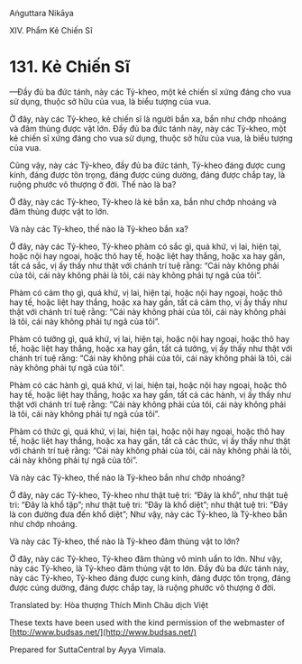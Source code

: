  

Aṅguttara Nikāya

XIV. Phẩm Kẻ Chiến Sĩ

# 131\. Kẻ Chiến Sĩ

—Ðầy đủ ba đức tánh, này các Tỷ-kheo, một kẻ chiến sĩ xứng đáng cho vua sử dụng, thuộc sở hữu của vua, là biểu tượng của vua.

Ở đây, này các Tỷ-kheo, kẻ chiến sĩ là người bắn xa, bắn như chớp nhoáng và đâm thủng được vật lớn. Ðầy đủ ba đức tánh này, này các Tỷ-kheo, một kẻ chiến sĩ xứng đáng cho vua sử dụng, thuộc sở hữu của vua, là biểu tượng của vua.

Cũng vậy, này các Tỷ-kheo, đầy đủ ba đức tánh, Tỷ-kheo đáng được cung kính, đáng được tôn trọng, đáng được cúng dường, đáng được chắp tay, là ruộng phước vô thượng ở đời. Thế nào là ba?

Ở đây, này các Tỷ-kheo, Tỷ-kheo là kẻ bắn xa, bắn như chớp nhoáng và đâm thủng được vật to lớn.

Và này các Tỷ-kheo, thế nào là Tỷ-kheo bắn xa?

Ở đây, này các Tỷ-kheo, Tỷ-kheo phàm có sắc gì, quá khứ, vị lai, hiện tại, hoặc nội hay ngoại, hoặc thô hay tế, hoặc liệt hay thắng, hoặc xa hay gần, tất cả sắc, vị ấy thấy như thật với chánh trí tuệ rằng: “Cái này không phải của tôi, cái này không phải là tôi, cái này không phải tự ngã của tôi”.

Phàm có cảm thọ gì, quá khứ, vị lai, hiện tại, hoặc nội hay ngoại, hoặc thô hay tế, hoặc liệt hay thắng, hoặc xa hay gần, tất cả cảm thọ, vị ấy thấy như thật với chánh trí tuệ rằng: “Cái này không phải của tôi, cái này không phải là tôi, cái này không phải tự ngã của tôi”.

Phàm có tưởng gì, quá khứ, vị lai, hiện tại, hoặc nội hay ngoại, hoặc thô hay tế, hoặc liệt hay thắng, hoặc xa hay gần, tất cả tưởng, vị ấy thấy như thật với chánh trí tuệ rằng: “Cái này không phải của tôi, cái này không phải là tôi, cái này không phải tự ngã của tôi”.

Phàm có các hành gì, quá khứ, vị lai, hiện tại, hoặc nội hay ngoại, hoặc thô hay tế, hoặc liệt hay thắng, hoặc xa hay gần, tất cả các hành, vị ấy thấy như thật với chánh trí tuệ rằng: “Cái này không phải của tôi, cái này không phải là tôi, cái này không phải tự ngã của tôi”.

Phàm có thức gì, quá khứ, vị lai, hiện tại, hoặc nội hay ngoại, hoặc thô hay tế, hoặc liệt hay thắng, hoặc xa hay gần, tất cả các thức, vị ấy thấy như thật với chánh trí tuệ rằng: “Cái này không phải của tôi, cái này không phải là tôi, cái này không phải tự ngã của tôi”.

Và này các Tỷ-kheo, thế nào là Tỷ-kheo bắn như chớp nhoáng?

Ở đây, này các Tỷ-kheo, Tỷ-kheo như thật tuệ tri: “Ðây là khổ”, như thật tuệ tri: “Ðây là khổ tập”; như thật tuệ tri: “Ðây là khổ diệt”; như thật tuệ tri: “Ðây là con đường đưa đến khổ diệt”; Như vậy, này các Tỷ-kheo, là Tỷ-kheo bắn như chớp nhoáng.

Và này các Tỷ-kheo, thế nào là Tỷ-kheo đâm thủng vật to lớn?

Ở đây, này các Tỷ-kheo, Tỷ-kheo đâm thủng vô minh uẩn to lớn. Như vậy, này các Tỷ-kheo, là Tỷ-kheo đâm thủng vật to lớn. Ðầy đủ ba đức tánh này, này các Tỷ-kheo, Tỷ-kheo đáng được cung kính, đáng được tôn trọng, đáng được cúng dường, đáng được chắp tay, là ruộng phước vô thượng ở đời.

Translated by: Hòa thượng Thích Minh Châu dịch Việt

These texts have been used with the kind permission of the webmaster of [http://www.budsas.net/](http://www.budsas.net/)

Prepared for SuttaCentral by Ayya Vimala.
